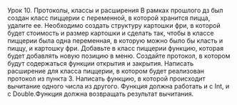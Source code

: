 Урок 10. Протоколы, классы и расширения В рамках прошлого дз был создан класс пиццерии с переменной, в которой хранится пицца, удалите ее. Необходимо создать структуру картошки фри, в которой будет стоимость и размер картошки и сделать так, чтобы в классе пиццерии была одна переменная, в которую можно было бы класть и пиццу, и картошку фри. Добавьте в класс пиццерии функцию, которая будет добавлять новую позицию в меню. Создайте протокол, в котором будут содержаться функции открытия и закрытия. Написать расширение для класса пиццерии, в котором будет реализован протокол из пункта 3. Написать функцию, в которой происходит вычитание одного числа из другого. Функция должна работать и с Int, и с Double.Функция должна возвращать результат вычитания.
